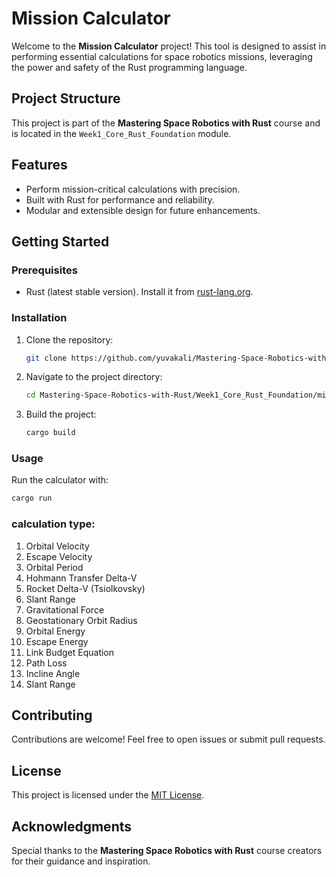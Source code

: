 # Mission Calculator

Welcome to the **Mission Calculator** project! This tool is designed to assist in performing essential calculations for space robotics missions, leveraging the power and safety of the Rust programming language.

## Project Structure

This project is part of the **Mastering Space Robotics with Rust** course and is located in the `Week1_Core_Rust_Foundation` module.

## Features

- Perform mission-critical calculations with precision.
- Built with Rust for performance and reliability.
- Modular and extensible design for future enhancements.

## Getting Started

### Prerequisites

- Rust (latest stable version). Install it from [rust-lang.org](https://www.rust-lang.org/).

### Installation

1. Clone the repository:
    ```bash
    git clone https://github.com/yuvakali/Mastering-Space-Robotics-with-Rust.git
    ```
2. Navigate to the project directory:
    ```bash
    cd Mastering-Space-Robotics-with-Rust/Week1_Core_Rust_Foundation/mission_calculator
    ```
3. Build the project:
    ```bash
    cargo build
    ```

### Usage

Run the calculator with:
```bash
cargo run
```

### calculation type:
1. Orbital Velocity  
2. Escape Velocity  
3. Orbital Period  
4. Hohmann Transfer Delta-V  
5. Rocket Delta-V (Tsiolkovsky)  
6. Slant Range  
7. Gravitational Force  
8. Geostationary Orbit Radius  
9. Orbital Energy  
10. Escape Energy  
11. Link Budget Equation  
12. Path Loss  
13. Incline Angle  
14. Slant Range  

## Contributing

Contributions are welcome! Feel free to open issues or submit pull requests.

## License

This project is licensed under the [MIT License](LICENSE).

## Acknowledgments

Special thanks to the **Mastering Space Robotics with Rust** course creators for their guidance and inspiration.
